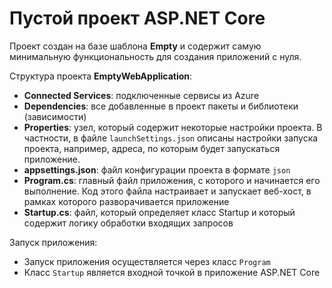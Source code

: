 # Пустой проект ASP.NET Core

Проект создан на базе шаблона **Empty** и содержит самую минимальную функциональность для создания приложений с нуля.

Структура проекта **EmptyWebApplication**:

- **Connected Services**: подключенные сервисы из Azure
- **Dependencies**: все добавленные в проект пакеты и библиотеки (зависимости)
- **Properties**: узел, который содержит некоторые настройки проекта. В частности, в файле `launchSettings.json` описаны настройки запуска проекта, например, адреса, по которым будет запускаться приложение.
- **appsettings.json**: файл конфигурации проекта в формате `json`
- **Program.cs**: главный файл приложения, с которого и начинается его выполнение. Код этого файла настраивает и запускает веб-хост, в рамках которого разворачивается приложение
- **Startup.cs**: файл, который определяет класс Startup и который содержит логику обработки входящих запросов

Запуск приложения:

- Запуск приложения осуществляется через класс `Program`
- Класс `Startup` является входной точкой в приложение ASP.NET Core
